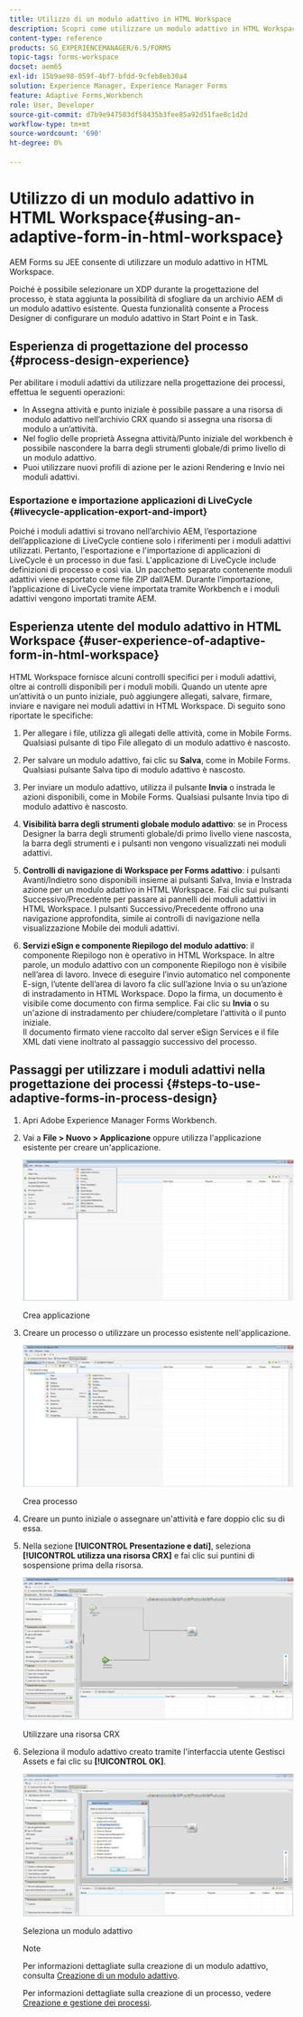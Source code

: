 ```yaml
---
title: Utilizzo di un modulo adattivo in HTML Workspace
description: Scopri come utilizzare un modulo adattivo in HTML Workspace che consente ai lavoratori dei campi di accedere al modulo sui loro dispositivi.
content-type: reference
products: SG_EXPERIENCEMANAGER/6.5/FORMS
topic-tags: forms-workspace
docset: aem65
exl-id: 15b9ae98-059f-4bf7-bfdd-9cfeb8eb30a4
solution: Experience Manager, Experience Manager Forms
feature: Adaptive Forms,Workbench
role: User, Developer
source-git-commit: d7b9e947503df58435b3fee85a92d51fae8c1d2d
workflow-type: tm+mt
source-wordcount: '690'
ht-degree: 0%

---
```


# Utilizzo di un modulo adattivo in HTML Workspace{#using-an-adaptive-form-in-html-workspace}

AEM Forms su JEE consente di utilizzare un modulo adattivo in HTML Workspace.

Poiché è possibile selezionare un XDP durante la progettazione del processo, è stata aggiunta la possibilità di sfogliare da un archivio AEM di un modulo adattivo esistente. Questa funzionalità consente a Process Designer di configurare un modulo adattivo in Start Point e in Task.

## Esperienza di progettazione del processo {#process-design-experience}

Per abilitare i moduli adattivi da utilizzare nella progettazione dei processi, effettua le seguenti operazioni:

* In Assegna attività e punto iniziale è possibile passare a una risorsa di modulo adattivo nell’archivio CRX quando si assegna una risorsa di modulo a un’attività.
* Nel foglio delle proprietà Assegna attività/Punto iniziale del workbench è possibile nascondere la barra degli strumenti globale/di primo livello di un modulo adattivo.
* Puoi utilizzare nuovi profili di azione per le azioni Rendering e Invio nei moduli adattivi.

### Esportazione e importazione applicazioni di LiveCycle {#livecycle-application-export-and-import}

Poiché i moduli adattivi si trovano nell’archivio AEM, l’esportazione dell’applicazione di LiveCycle contiene solo i riferimenti per i moduli adattivi utilizzati. Pertanto, l&#39;esportazione e l&#39;importazione di applicazioni di LiveCycle è un processo in due fasi. L&#39;applicazione di LiveCycle include definizioni di processo e così via. Un pacchetto separato contenente moduli adattivi viene esportato come file ZIP dall’AEM. Durante l’importazione, l’applicazione di LiveCycle viene importata tramite Workbench e i moduli adattivi vengono importati tramite AEM.

## Esperienza utente del modulo adattivo in HTML Workspace {#user-experience-of-adaptive-form-in-html-workspace}

HTML Workspace fornisce alcuni controlli specifici per i moduli adattivi, oltre ai controlli disponibili per i moduli mobili. Quando un utente apre un’attività o un punto iniziale, può aggiungere allegati, salvare, firmare, inviare e navigare nei moduli adattivi in HTML Workspace. Di seguito sono riportate le specifiche:

1. Per allegare i file, utilizza gli allegati delle attività, come in Mobile Forms. Qualsiasi pulsante di tipo File allegato di un modulo adattivo è nascosto.

1. Per salvare un modulo adattivo, fai clic su **Salva**, come in Mobile Forms. Qualsiasi pulsante Salva tipo di modulo adattivo è nascosto.

1. Per inviare un modulo adattivo, utilizza il pulsante **Invia** o instrada le azioni disponibili, come in Mobile Forms. Qualsiasi pulsante Invia tipo di modulo adattivo è nascosto.

1. **Visibilità barra degli strumenti globale modulo adattivo**: se in Process Designer la barra degli strumenti globale/di primo livello viene nascosta, la barra degli strumenti e i pulsanti non vengono visualizzati nei moduli adattivi.

1. **Controlli di navigazione di Workspace per Forms adattivo**: i pulsanti Avanti/Indietro sono disponibili insieme ai pulsanti Salva, Invia e Instrada azione per un modulo adattivo in HTML Workspace. Fai clic sui pulsanti Successivo/Precedente per passare ai pannelli dei moduli adattivi in HTML Workspace. I pulsanti Successivo/Precedente offrono una navigazione approfondita, simile ai controlli di navigazione nella visualizzazione Mobile dei moduli adattivi.

1. **Servizi eSign e componente Riepilogo del modulo adattivo**: il componente Riepilogo non è operativo in HTML Workspace. In altre parole, un modulo adattivo con un componente Riepilogo non è visibile nell’area di lavoro. Invece di eseguire l’invio automatico nel componente E-sign, l’utente dell’area di lavoro fa clic sull’azione Invia o su un’azione di instradamento in HTML Workspace. Dopo la firma, un documento è visibile come documento con firma semplice. Fai clic su **Invia** o su un&#39;azione di instradamento per chiudere/completare l&#39;attività o il punto iniziale.\
   Il documento firmato viene raccolto dal server eSign Services e il file XML dati viene inoltrato al passaggio successivo del processo.

## Passaggi per utilizzare i moduli adattivi nella progettazione dei processi {#steps-to-use-adaptive-forms-in-process-design}

1. Apri Adobe Experience Manager Forms Workbench.

1. Vai a **File > Nuovo > Applicazione** oppure utilizza l&#39;applicazione esistente per creare un&#39;applicazione.

   ![Crea nuova applicazione](assets/create_new_appl.png)

   Crea applicazione

1. Creare un processo o utilizzare un processo esistente nell&#39;applicazione.

   ![Crea nuovo processo](assets/create_new_process.png)

   Crea processo

1. Creare un punto iniziale o assegnare un&#39;attività e fare doppio clic su di essa.
1. Nella sezione **[!UICONTROL Presentazione e dati]**, seleziona **[!UICONTROL utilizza una risorsa CRX]** e fai clic sui puntini di sospensione prima della risorsa.

   ![Utilizzare una risorsa CRX](assets/use_crx_asset.png)

   Utilizzare una risorsa CRX

1. Seleziona il modulo adattivo creato tramite l&#39;interfaccia utente Gestisci Assets e fai clic su **[!UICONTROL OK]**.

   ![Seleziona un modulo adattivo](assets/selecting_form.png)

   Seleziona un modulo adattivo

   >[!NOTE]
   >
   >Per informazioni dettagliate sulla creazione di un modulo adattivo, consulta [Creazione di un modulo adattivo](../../forms/using/creating-adaptive-form.md).
   >
   >
   >Per informazioni dettagliate sulla creazione di un processo, vedere [Creazione e gestione dei processi](https://help.adobe.com/en_US/AEMForms/6.1/WorkbenchHelp/WS92d06802c76abadb-1cc35bda128261a20dd-7ff7.2.html).
